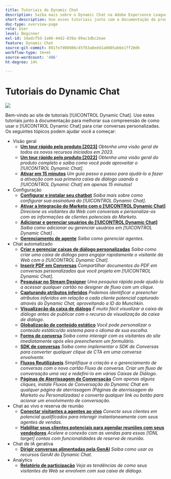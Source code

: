 ```yaml
---
title: Tutoriais do Dynamic Chat
description: Saiba mais sobre o Dynamic Chat na Adobe Experience League. Use estes tutoriais junto à documentação para melhorar sua compreensão de como usar o Dynamic Chat para criar conversas personalizadas.
short-description: Use esses tutoriais junto com a documentação do produto para melhorar sua compreensão sobre as diversas utilidades do Dynamic Chat.
doc-type: overview-page
role: User
level: Beginner
exl-id: 3dadcf5d-1a06-44d2-839a-99ac1dbc2eae
feature: Dynamic Chat
source-git-commit: 081fe7d08986c45f83a8edd1a0805a66e1ff20d6
workflow-type: tm+mt
source-wordcount: '486'
ht-degree: 14%

---
```


# Tutoriais do Dynamic Chat

![](assets/dynamic-chat-header.png)

Bem-vindo ao site de tutoriais [!UICONTROL Dynamic Chat]. Use estes tutoriais junto à documentação para melhorar sua compreensão de como usar o [!UICONTROL Dynamic Chat] para criar conversas personalizadas. Os seguintes tópicos podem ajudar você a começar:

* Visão geral
   * **[Um tour rápido pelo produto [2023]](product-tour.md)**
     *Obtenha uma visão geral de todos os novos recursos iniciados em 2023.*
   * **[Um tour rápido pelo produto [2022]](product-tour.md)**
     *Obtenha uma visão geral do produto completo e saiba como você pode aproveitar o [!UICONTROL Dynamic Chat].*
   * **[Ativar em 15 minutos](go-live-in-15-minutes.md)**
     *Um guia passo a passo para ajudá-lo a fazer a ativação com sua primeira caixa de diálogo usando o [!UICONTROL Dynamic Chat] em apenas 15 minutos!*
* Configuração
   * **[Configurar e instalar seu chatbot](setup.md)**
     *Saiba mais sobre como configurar sua assinatura do [!UICONTROL Dynamic Chat].*
   * **[Ativar a Integração do Marketo com o [!UICONTROL Dynamic Chat]](marketo-integration.md)**
     *Direcione os visitantes da Web com conversas e personalize-os com as informações de clientes potenciais do Marketo.*
   * **[Adicionar e gerenciar usuários do [!UICONTROL Dynamic Chat]](user-management.md)**
     *Saiba como adicionar ou gerenciar usuários em [!UICONTROL Dynamic Chat] .*
   * **[Gerenciamento de agente](agent-management.md)**
     *Saiba como gerenciar agentes.*
* Chat automatizado
   * **[Criar e gerenciar caixas de diálogo personalizadas](dialogue-management.md)**
     *Saiba como criar uma caixa de diálogo para engajar rapidamente o visitante da Web com o [!UICONTROL Dynamic Chat].*
   * **[Inserir PDF em Conversas](document-cloud-integration.md)**
     *Compartilhar documentos do PDF em conversas personalizadas que você projeta em [!UICONTROL Dynamic Chat].*
   * **[Pesquisar no Stream Designer](search-in-stream-designer.md)**
     *Uma pesquisa rápida pode ajudá-lo a acessar qualquer cartão no designer de fluxo com um clique.*
   * **[Capturando atributos inferidos](capture-inferred-attributes.md)**
     *Podemos identificar e preencher atributos inferidos em relação a cada cliente potencial capturado através do Dynamic Chat, aproveitando a ID do Munchkin.*
   * **[Visualização da caixa de diálogo](dialogue-preview.md)**
     *É muito fácil visualizar a caixa de diálogo antes de publicar com o recurso de visualização da caixa de diálogo.*
   * **[Globalização de conteúdo estático](globalization-of-static-content.md)**
     *Você pode personalizar o conteúdo estático/do sistema para o idioma de sua escolha.*
   * **[Forms de conversa](conversational-forms.md)**
     *Saiba como interagir com os visitantes do site imediatamente após eles preencherem um formulário.*
   * **[SDK de conversas](conversations-sdk.md)**
     *Saiba como implementar o SDK de Conversas para converter qualquer clique de CTA em uma conversa envolvente.*
   * **[Fluxos Reutilizáveis](reusable-flows.md)**
     *Simplifique a criação e o gerenciamento de conversas com o novo cartão Fluxo de conversa. Criar um fluxo de conversação uma vez e redefini-lo em várias Caixas de Diálogo.*
   * **[Páginas de Aterrissagem de Conversação](conversational-landing-pages.md)**
     *Com apenas alguns cliques, instale Fluxos de Conversação do Dynamic Chat em qualquer página de aterrissagem (Páginas de aterrissagem do Marketo ou Personalizadas) e converta qualquer link ou botão para acionar um envolvimento de conversação.*
* Chat ao vivo e reserva de reunião
   * **[Conectar visitantes a agentes ao vivo](connect-visitors-to-live-agents.md)**
     *Conecte seus clientes em potencial qualificados para interagir instantaneamente com seus agentes de vendas.*
   * **[Habilitar seus clientes potenciais para agendar reuniões com seus vendedores](meeting-booking.md)**
     *Acelere a conexão com as vendas para essas [!DNL target] contas com funcionalidades de reserva de reunião.*
* Chat de IA gerativa
   * **[Dirigir conversas alimentadas pela GenAI](gen-ai-features.md)**
     *Saiba como usar os recursos GenAI do Dynamic Chat.*
* Analytics
   * **[Relatório de participação](engagement-report.md)**
     *Veja as tendências de como seus visitantes da Web se envolvem com sua caixa de diálogo.*
